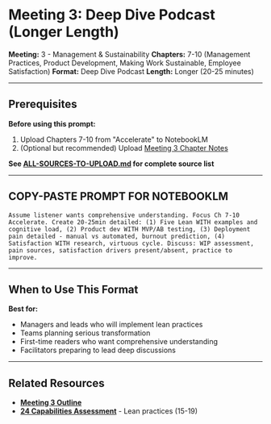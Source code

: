 # Meeting 3: Deep Dive Podcast (Longer Length)

**Meeting:** 3 - Management & Sustainability
**Chapters:** 7-10 (Management Practices, Product Development, Making Work Sustainable, Employee Satisfaction)
**Format:** Deep Dive Podcast
**Length:** Longer (20-25 minutes)

---

## Prerequisites

**Before using this prompt:**
1. Upload Chapters 7-10 from "Accelerate" to NotebookLM
2. (Optional but recommended) Upload [Meeting 3 Chapter Notes](../../meetings/meeting-3/chapter-notes.md)

**See [ALL-SOURCES-TO-UPLOAD.md](ALL-SOURCES-TO-UPLOAD.md) for complete source list**

---

## COPY-PASTE PROMPT FOR NOTEBOOKLM

```
Assume listener wants comprehensive understanding. Focus Ch 7-10 Accelerate. Create 20-25min detailed: (1) Five Lean WITH examples and cognitive load, (2) Product dev WITH MVP/AB testing, (3) Deployment pain detailed - manual vs automated, burnout prediction, (4) Satisfaction WITH research, virtuous cycle. Discuss: WIP assessment, pain sources, satisfaction drivers present/absent, practice to improve.
```

---

## When to Use This Format

**Best for:**
- Managers and leads who will implement lean practices
- Teams planning serious transformation
- First-time readers who want comprehensive understanding
- Facilitators preparing to lead deep discussions

---

## Related Resources

- **[Meeting 3 Outline](../../meetings/meeting-3/outline.md)**
- **[24 Capabilities Assessment](../../assessments/24-capabilities-assessment.md)** - Lean practices (15-19)
